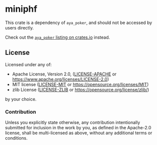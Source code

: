 # miniphf

This crate is a dependency of `aya_poker`, and should not be accessed by users directly.

Check out the [`aya_poker` listing on crates.io](https://crates.io/crates/aya_poker) instead.

## License

Licensed under any of:

- Apache License, Version 2.0, ([LICENSE-APACHE](https://raw.githubusercontent.com/dtrifuno/aya-poker/main/LICENSE-APACHE) or <https://www.apache.org/licenses/LICENSE-2.0>)
- MIT license ([LICENSE-MIT](https://raw.githubusercontent.com/dtrifuno/aya-poker/main/LICENSE-MIT) or <https://opensource.org/licenses/MIT>)
- zlib License ([LICENSE-ZLIB](https://raw.githubusercontent.com/dtrifuno/aya-poker/main/LICENSE-ZLIB) or <https://opensource.org/license/zlib/>)

by your choice.

### Contribution

Unless you explicitly state otherwise, any contribution intentionally submitted
for inclusion in the work by you, as defined in the Apache-2.0 license, shall
be multi-licensed as above, without any additional terms or conditions.

